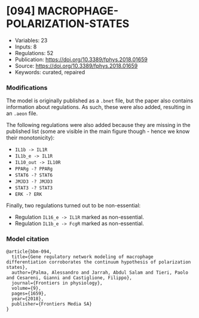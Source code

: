 # \[094\] MACROPHAGE-POLARIZATION-STATES

 - Variables: 23
 - Inputs: 8
 - Regulations: 52
 - Publication: https://doi.org/10.3389/fphys.2018.01659
 - Source: https://doi.org/10.3389/fphys.2018.01659
 - Keywords: curated, repaired


### Modifications

The model is originally published as a `.bnet` file, but the paper also contains information about regulations. As such, these were also added, resulting in an `.aeon` file.

The following regulations were also added because they are missing in the published list (some are visible in the main figure though - hence we know their monotonicity):
 - `IL1b -> IL1R`
 - `IL1b_e -> IL1R`
 - `IL10_out -> IL10R`
 - `PPARg -? PPARg`
 - `STAT6 -? STAT6`
 - `JMJD3 -? JMJD3`
 - `STAT3 -? STAT3`
 - `ERK -? ERK`

Finally, two regulations turned out to be non-essential:
 - Regulation `IL16_e -> IL1R` marked as non-essential.
 - Regulation `IL1b_e -> FcgR` marked as non-essential.

### Model citation

```
@article{bbm-094,
  title={Gene regulatory network modeling of macrophage differentiation corroborates the continuum hypothesis of polarization states},
  author={Palma, Alessandro and Jarrah, Abdul Salam and Tieri, Paolo and Cesareni, Gianni and Castiglione, Filippo},
  journal={Frontiers in physiology},
  volume={9},
  pages={1659},
  year={2018},
  publisher={Frontiers Media SA}
}
```

